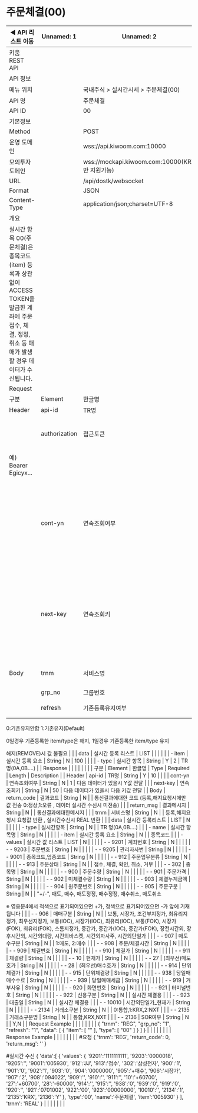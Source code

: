# 주문체결(00)

| ◀ API 리스트 이동 | Unnamed: 1 | Unnamed: 2 | Unnamed: 3 | Unnamed: 4 | Unnamed: 5 | Unnamed: 6 |
| --- | --- | --- | --- | --- | --- | --- |
| 키움 REST API |  |  |  |  |  |  |
| API 정보 |  |  |  |  |  |  |
| 메뉴 위치 |  | 국내주식 > 실시간시세 > 주문체결(00) |  |  |  |  |
| API 명 |  | 주문체결 |  |  |  |  |
| API ID |  | 00 |  |  |  |  |
| 기본정보 |  |  |  |  |  |  |
| Method |  | POST |  |  |  |  |
| 운영 도메인 |  | wss://api.kiwoom.com:10000 |  |  |  |  |
| 모의투자 도메인 |  | wss://mockapi.kiwoom.com:10000(KRX만 지원가능) |  |  |  |  |
| URL |  | /api/dostk/websocket |  |  |  |  |
| Format |  | JSON |  |  |  |  |
| Content-Type |  | application/json;charset=UTF-8 |  |  |  |  |
| 개요 |  |  |  |  |  |  |
| 실시간 항목 00(주문체결)은 종목코드(item) 등록과 상관 없이 ACCESS TOKEN을 발급한 계좌에 주문 접수, 체결, 정정, 취소 등 매매가 발생할 경우 데이터가 수신됩니다.  |  |  |  |  |  |  |
| Request |  |  |  |  |  |  |
| 구분 | Element | 한글명 | Type | Required | Length | Description |
| Header | api-id | TR명 | String | Y | 10 |  |
|  | authorization | 접근토큰 | String | Y | 1000 | 토큰 지정시 토큰타입("Bearer") 붙혀서 호출 
 예) Bearer Egicyx... |
|  | cont-yn | 연속조회여부 | String | N | 1 | 응답 Header의 연속조회여부값이 Y일 경우 다음데이터 요청시 응답 Header의 cont-yn값 세팅 |
|  | next-key | 연속조회키 | String | N | 50 | 응답 Header의 연속조회여부값이 Y일 경우 다음데이터 요청시 응답 Header의 next-key값 세팅 |
| Body | trnm | 서비스명 | String | Y | 10 | REG : 등록 , REMOVE : 해지 |
|  | grp_no | 그룹번호 | String | Y | 4 |  |
|  | refresh | 기존등록유지여부 | String | Y | 1 | 등록(REG)시

0:기존유지안함 1:기존유지(Default)

0일경우 기존등록한 item/type은 해지, 1일경우 기존등록한 item/type 유지

해지(REMOVE)시 값 불필요 |
|  | data | 실시간 등록 리스트 | LIST |  |  |  |
|  | - item | 실시간 등록 요소 | String | N | 100 |  |
|  | - type | 실시간 항목 | String | Y | 2 | TR 명(0A,0B....) |
| Response |  |  |  |  |  |  |
| 구분 | Element | 한글명 | Type | Required | Length | Description |
| Header | api-id | TR명 | String | Y | 10 |  |
|  | cont-yn | 연속조회여부 | String | N | 1 | 다음 데이터가 있을시 Y값 전달 |
|  | next-key | 연속조회키 | String | N | 50 | 다음 데이터가 있을시 다음 키값 전달 |
| Body | return_code | 결과코드 | String | N |  | 통신결과에대한 코드
(등록,해지요청시에만 값 전송 0:정상,1:오류 , 데이터 실시간 수신시 미전송) |
|  | return_msg | 결과메시지 | String | N |  | 통신결과에대한메시지 |
|  | trnm | 서비스명 | String | N |  | 등록,해지요청시 요청값 반환 , 실시간수신시 REAL 반환 |
|  | data | 실시간 등록리스트 | LIST | N |  |  |
|  | - type | 실시간항목 | String | N |  | TR 명(0A,0B....) |
|  | - name | 실시간 항목명 | String | N |  |  |
|  | - item | 실시간 등록 요소 | String | N |  | 종목코드 |
|  | - values | 실시간 값 리스트 | LIST | N |  |  |
|  | - - 9201 | 계좌번호 | String | N |  |  |
|  | - - 9203 | 주문번호 | String | N |  |  |
|  | - - 9205 | 관리자사번 | String | N |  |  |
|  | - - 9001 | 종목코드,업종코드 | String | N |  |  |
|  | - - 912 | 주문업무분류 | String | N |  |  |
|  | - - 913 | 주문상태 | String | N |  | 접수, 체결, 확인, 취소, 거부 |
|  | - - 302 | 종목명 | String | N |  |  |
|  | - - 900 | 주문수량 | String | N |  |  |
|  | - - 901 | 주문가격 | String | N |  |  |
|  | - - 902 | 미체결수량 | String | N |  |  |
|  | - - 903 | 체결누계금액 | String | N |  |  |
|  | - - 904 | 원주문번호 | String | N |  |  |
|  | - - 905 | 주문구분 | String | N |  | "+/-", 매도, 매수, 매도정정, 매수정정, 매수취소, 매도취소


※ 영웅문4에서 적색으로 표기되어있으면 +가, 청색으로 표기되어있으면 -가 앞에 기재됩니다 |
|  | - - 906 | 매매구분 | String | N |  | 보통, 시장가, 조건부지정가, 최유리지정가, 최우선지정가, 보통(IOC), 시장가(IOC), 최유리(IOC), 보통(FOK), 시장가(FOK), 최유리(FOK), 스톰지정가, 중간가, 중간가(IOC), 중간가(FOK), 장전시간외, 장후시간외, 시간외대량, 시간외바스켓, 시간외자사주, 시간외단일가 |
|  | - - 907 | 매도수구분 | String | N |  | 1:매도, 2:매수 |
|  | - - 908 | 주문/체결시간 | String | N |  |  |
|  | - - 909 | 체결번호 | String | N |  |  |
|  | - - 910 | 체결가 | String | N |  |  |
|  | - - 911 | 체결량 | String | N |  |  |
|  | - - 10 | 현재가 | String | N |  |  |
|  | - - 27 | (최우선)매도호가 | String | N |  |  |
|  | - - 28 | (최우선)매수호가 | String | N |  |  |
|  | - - 914 | 단위체결가 | String | N |  |  |
|  | - - 915 | 단위체결량 | String | N |  |  |
|  | - - 938 | 당일매매수수료 | String | N |  |  |
|  | - - 939 | 당일매매세금 | String | N |  |  |
|  | - - 919 | 거부사유 | String | N |  |  |
|  | - - 920 | 화면번호 | String | N |  |  |
|  | - - 921 | 터미널번호 | String | N |  |  |
|  | - - 922 | 신용구분 | String | N |  | 실시간 체결용 |
|  | - - 923 | 대출일 | String | N |  | 실시간 체결용 |
|  | - - 10010 | 시간외단일가_현재가 | String | N |  |  |
|  | - - 2134 | 거래소구분 | String | N |  | 0:통합,1:KRX,2:NXT |
|  | - - 2135 | 거래소구분명 | String | N |  | 통합,KRX,NXT |
|  | - - 2136 | SOR여부 | String | N |  | Y,N |
| Request Example |  |  |  |  |  |  |
| {
    "trnm": "REG",
    "grp_no": "1",
    "refresh": "1",
    "data": [
        {
            "item": [
                ""
            ],
            "type": [
                "00"
            ]
        }
    ]
} |  |  |  |  |  |  |
| Response Example |  |  |  |  |  |  |
| #요청
{
    'trnm': 'REG',
    'return_code': 0,
    'return_msg': ''
}

#실시간 수신
{
    'data':[
        {
            'values': {
                '9201':'1111111111',
                '9203':'0000018',
                '9205':'',
                '9001':'005930',
                '912':'JJ',
                '913':'접수',
                '302':'삼성전자',
                '900':'1',
                '901':'0',
                '902':'1',
                '903':'0',
                '904':'0000000',
                '905':'+매수',
                '906':'시장가',
                '907':'2',
                '908':'094022',
                '909':'',
                '910':'',
                '911':'',
                '10':'+60700',
                '27':'+60700',
                '28':'-60000',
                '914':'',
                '915':'',
                '938':'0',
                '939':'0',
                '919':'0',
                '920':'',
                '921':'0701002',
                '922':'00',
                '923':'00000000',
                '10010':'',
                '2134':'1',
                '2135':'KRX',
                '2136':'Y'
            },
            'type':'00',
            'name':'주문체결',
            'item':'005930'
        }
    ],
    'trnm': 'REAL'
} |  |  |  |  |  |  |

